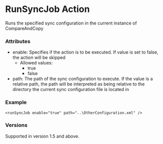 RunSyncJob Action
==============
Runs the specified sync configuration in the current instance of CompareAndCopy

### Attributes
- enable: Specifies if the action is to be executed. If value is set to false,
  the action will be skipped
	- Allowed values:
		- true
		- false
- path: The path of the sync configuration to execute. If the value is a
  relative path, the path will be interpreted as being relative to the
  directory the current sync configuration file is located in


### Example

	<runSyncJob enable="true" path="..\OtherConfiguration.xml" />

### Versions
Supported in version 1.5 and above.  
